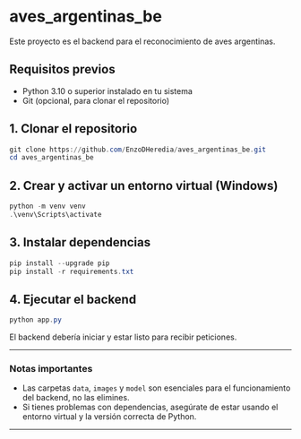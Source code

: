 # aves_argentinas_be

Este proyecto es el backend para el reconocimiento de aves argentinas.

## Requisitos previos
- Python 3.10 o superior instalado en tu sistema
- Git (opcional, para clonar el repositorio)

## 1. Clonar el repositorio

```powershell
git clone https://github.com/EnzoDHeredia/aves_argentinas_be.git
cd aves_argentinas_be
```

## 2. Crear y activar un entorno virtual (Windows)

```powershell
python -m venv venv
.\venv\Scripts\activate
```

## 3. Instalar dependencias

```powershell
pip install --upgrade pip
pip install -r requirements.txt
```

## 4. Ejecutar el backend

```powershell
python app.py
```

El backend debería iniciar y estar listo para recibir peticiones.

---

### Notas importantes
- Las carpetas `data`, `images` y `model` son esenciales para el funcionamiento del backend, no las elimines.
- Si tienes problemas con dependencias, asegúrate de estar usando el entorno virtual y la versión correcta de Python.

---
